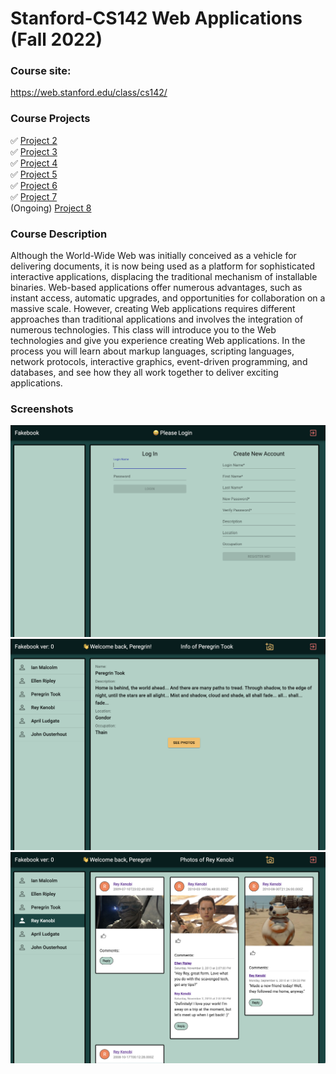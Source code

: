 # Stanford-CS142 Web Applications (Fall 2022)

### Course site: 
https://web.stanford.edu/class/cs142/

### Course Projects
✅ [Project 2](https://github.com/a2677331/Stanford-CS142/tree/main/project2)  <br/>
✅ [Project 3](https://github.com/a2677331/Stanford-CS142/tree/main/project3)  <br/>
✅ [Project 4](https://github.com/a2677331/Stanford-CS142/tree/main/project4)  <br/>
✅ [Project 5](https://github.com/a2677331/Stanford-CS142/tree/main/project5react)  <br/>
✅ [Project 6](https://github.com/a2677331/Stanford-CS142/tree/main/project6react)  <br/>
✅ [Project 7](https://github.com/a2677331/Stanford-CS142/tree/main/project7ExtraCredits)  <br/>
(Ongoing) [Project 8](https://github.com/a2677331/Stanford-CS142/tree/main/project8) 

### Course Description
Although the World-Wide Web was initially conceived as a vehicle for delivering documents, it is now being used as a platform for sophisticated interactive applications, displacing the traditional mechanism of installable binaries. Web-based applications offer numerous advantages, such as instant access, automatic upgrades, and opportunities for collaboration on a massive scale. However, creating Web applications requires different approaches than traditional applications and involves the integration of numerous technologies. This class will introduce you to the Web technologies and give you experience creating Web applications. In the process you will learn about markup languages, scripting languages, network protocols, interactive graphics, event-driven programming, and databases, and see how they all work together to deliver exciting applications.


### Screenshots
![1](https://github.com/a2677331/Stanford-CS142/blob/main/p1.png)
![2](https://github.com/a2677331/Stanford-CS142/blob/main/p2.png)
![3](https://github.com/a2677331/Stanford-CS142/blob/main/p3.png)
